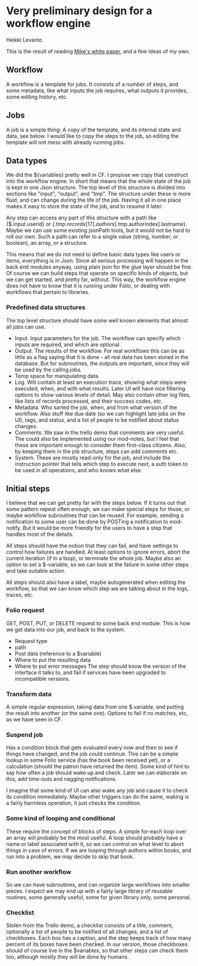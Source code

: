 # Very preliminary design for a workflow engine

Heikki Levanto

This is the result of reading [Mike's white paper](folio-workflow-engine.md), and a few ideas of my own.

## Workflow
A workflow is a template for jobs. It consists of a number of steps, and some
metadata, like what inputs the job requires, what outputs it provides, some
editing history, etc.

## Jobs
A job is a simple thing: A copy of the template, and its internal state and
data, see below. I would like to copy the steps to the job, so editing the
template will not mess with already running jobs.



## Data types
We did the ${variables} pretty well in CF. I propose we copy that construct
into the workflow engine. In short that means that the whole state of the job
is kept in one Json structure. The top level of this structure is divided into
sections like "input", "output", and "tmp". The structure under these is more
fluid, and can change during the life of the job. Having it all in one place
makes it easy to store the state of the job, and to resume it later.

Any step can access any part of this structure with a path like {$.input.userid}
or {$.tmp.records[17].authors[$.tmp.authorindex].lastname}. Maybe we can use
some existing jsonPath tools, but it would not be hard to roll our own. Such a
path can refer to a single value (string, number, or boolean), an array, or a
structure.

This means that we do not need to define basic data types like users or items,
everything is in Json. Since all serious processing will happen in the back
end modules anyway, using plain json for the glue layer should be fine. Of course
we can build steps that operate on specific kinds of objects, but we can get 
started, and pretty far, without. This way, the workflow engine does not have
to know that it is running under Folio, or dealing with workflows that pertain
to libraries.

### Predefined data structures
The top level structure should have some well known elements that almost all
jobs can use.

* Input. Input parameters for the job. The workflow can specify which inputs
are required, and which are optional.
* Output. The results of the workflow. For real workflows this can be as little
as a flag saying that it is done - all real data has been stored in the database.
But for subroutines, the outputs are important, since they will be used by the
calling jobs.
* Temp space for manipulating data.
* Log. Will contain at least an execution trace, showing what steps were
executed, when, and with what results. Later UI will have nice filtering
options to show various levels of detail. May also contain other log files,
like lists of records processed, and their success codes, etc.
* Metadata. Who sarted the job, when, and from what version of the workflow.
Also stuff like due date (so we can highlight late jobs on the UI), tags,
and status, and a list of people to be notified about status changes.
* Comments. We saw in the trello demo that comments are very useful. The
could also be implemented using our mod-notes, but I feel that these are
important enough to consider them first-class citizens. Also, by keeping them
in the job structure, steps can add comments etc.
* System. These are mostly read-only for the job, and include the instruction
pointer that tells which step to execute next, a auth token to be used in all 
operations, and who knows what else.

## Initial steps
I believe that we can get pretty far with the steps below. If it turns out that
some pattern repeat often enough, we can make special steps for those, or maybe
workflow subroutines that can be reused. For example, sending a notification
to some user can be done by POSTing a notification to mod-notify. But it would
be more friendly for the users to have a step that handles most of the details.

All steps should have the notion that they can fail, and have settings to control
how failures are handled. At least options to ignore errors, abort the current
iteration (if in a loop), or terminate the whole job. Maybe also an option to
set a $-variable, so we can look at the failure in some other steps and take
suitable action.

All steps should also have a label, maybe autogenerated when editing the
workflow, so that we can know which step we are talking about in the logs,
traces, etc.


### Folio request
GET, POST, PUT, or DELETE request to some back end module. This is how we get
data into our job, and back to the system.
* Request type
* path
* Post data (reference to a $variable)
* Where to put the resulting data
* Where to put error messages
The step should know the version of the interface it talks to, and fail if
services have been upgraded to incompatible versions.

### Transform data
A simple regular expression, taking data from one $.variable, and putting the
result into another (or the same one). Options to fail if no matches, etc, as 
we have seen in CF. 

### Suspend job
Has a condition block that gets evaluated every now and then to see if things
have changed, and the job could continue. This can be a simple lookup in some
Folio service (has the book been received yet), or a calculation (should the
patron have returned the item). Some kind of hint to say how often a job should
wake up and check. Later we can elaborate on this, add time-outs and nagging
notifications. 

I imagine that some kind of UI can also wake any job and cause it to check its 
condition immediately. Maybe other triggers can do the same, waking is a fairly
harmless operation, it just checks the condition.

### Some kind of looping and conditional
These require the concept of blocks of steps. A simple for-each loop over an 
array will probably be the most useful.  A loop should probably have a name
or label associated with it, so we can control on what level to abort things
in case of errors. If we are looping through authors within books, and 
run into a problem, we may decide to skip that book.

### Run another workflow
So we can have subroutines, and can organize large workflows into smaller pieces.
I expect we may end up with a fairly large library of reusable routines, some
generally useful, some for given library only, some personal.

### Checklist
Stolen from the Trello demo, a checklist consists of a title, comment,
optionally a list of people to be notified of all changes, and a list of
checkboxes. Each box has a caption, and the step keeps track of how many
percent of its boxes have been checked. In our version, those checkboxes
should of course live in the $variables, so that other steps can check them
too, although mostly they will be done by humans. 
 

